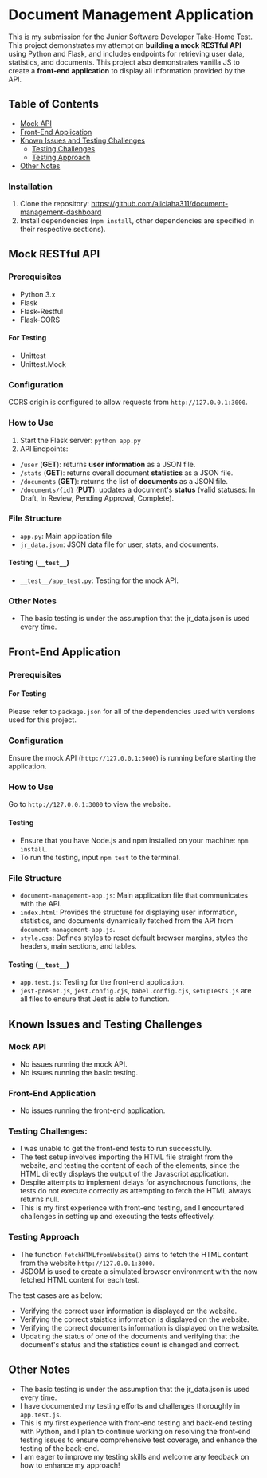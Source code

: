 # Document Management  Application
This is my submission for the Junior Software Developer Take-Home Test. This project demonstrates my attempt on **building a mock RESTful API** using Python and Flask, and includes endpoints for retrieving user data, statistics, and documents. This project also demonstrates vanilla JS to create a **front-end application** to display all information provided by the API.

## Table of Contents
* [Mock API](#mock-restful-api)
* [Front-End Application](#front-end-application)
* [Known Issues and Testing Challenges](#known-issues-and-testing-challenges)
    * [Testing Challenges](#testing-challenges)
    * [Testing Approach](#testing-approach)
* [Other Notes](#other-notes)

### Installation
1. Clone the repository: https://github.com/aliciaha311/document-management-dashboard
2. Install dependencies (`npm install`, other dependencies are specified in their respective sections).

## Mock RESTful API
### Prerequisites
- Python 3.x
- Flask
- Flask-Restful
- Flask-CORS
#### For Testing
- Unittest
- Unittest.Mock

### Configuration
CORS origin is configured to allow requests from `http://127.0.0.1:3000`.

### How to Use
1. Start the Flask server: `python app.py`
2. API Endpoints:
- `/user` (**GET**): returns **user information** as a JSON file.
- `/stats` (**GET**): returns overall document **statistics** as a JSON file.
- `/documents` (**GET**): returns the list of **documents** as a JSON file.
- `/documents/{id}` (**PUT**): updates a document's **status** (valid statuses: In Draft, In Review, Pending Approval, Complete).

### File Structure
- `app.py`: Main application file
- `jr_data.json`: JSON data file for user, stats, and documents.
#### Testing (`__test__`)
- `__test__/app_test.py`: Testing for the mock API.

### Other Notes
- The basic testing is under the assumption that the jr_data.json is used every time.

## Front-End Application
### Prerequisites
#### For Testing
Please refer to `package.json` for all of the dependencies used with versions used for this project.

### Configuration
Ensure the mock API (`http://127.0.0.1:5000`) is running before starting the application.

### How to Use
Go to `http://127.0.0.1:3000` to view the website.
#### Testing
- Ensure that you have Node.js and npm installed on your machine: `npm install`.
- To run the testing, input `npm test` to the terminal.

### File Structure
- `document-management-app.js`: Main application file that communicates with the API.
- `index.html`: Provides the structure for displaying user information, statistics, and documents dynamically fetched from the API from `document-management-app.js`.
- `style.css`:  Defines styles to reset default browser margins, styles the headers, main sections, and tables.
#### Testing (`__test__`)
- `app.test.js`: Testing for the front-end application.
- `jest-preset.js`, `jest.config.cjs`, `babel.config.cjs`, `setupTests.js` are all files to ensure that Jest is able to function.

## Known Issues and Testing Challenges
### Mock API
- No issues running the mock API.
- No issues running the basic testing.

### Front-End Application
- No issues running the front-end application.

### Testing Challenges:
- I was unable to get the front-end tests to run successfully.
- The test setup involves importing the HTML file straight from the website, and testing the content of each of the elements, since the HTML directly displays the output of the Javascript application.
- Despite attempts to implement delays for asynchronous functions, the tests do not execute correctly as attempting to fetch the HTML always returns null.
- This is my first experience with front-end testing, and I encountered challenges in setting up and executing the tests effectively.

### Testing Approach
- The function `fetchHTMLfromWebsite()` aims to fetch the HTML content from the website `http://127.0.0.1:3000`.
- JSDOM is used to create a simulated browser environment with the now fetched HTML content for each test.

The test cases are as below:
- Verifying the correct user information is displayed on the website.
- Verifying the correct staistics information is displayed on the website.
- Verifying the correct documents information is displayed on the website.
- Updating the status of one of the documents and verifying that the document's status and the statistics count is changed and correct.

## Other Notes
- The basic testing is under the assumption that the jr_data.json is used every time.
- I have documented my testing efforts and challenges thoroughly in `app.test.js`.
- This is my first experience with front-end testing and back-end testing with Python, and I plan to continue working on resolving the front-end testing issues to ensure comprehensive test coverage, and enhance the testing of the back-end.
- I am eager to improve my testing skills and welcome any feedback on how to enhance my approach!
